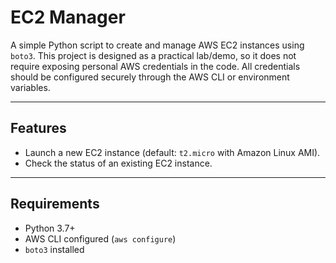 # EC2 Manager

A simple Python script to create and manage AWS EC2 instances using `boto3`.
This project is designed as a practical lab/demo, so it does not require exposing personal AWS credentials in the code.
All credentials should be configured securely through the AWS CLI or environment variables.

---

## Features
- Launch a new EC2 instance (default: `t2.micro` with Amazon Linux AMI).
- Check the status of an existing EC2 instance.

---

## Requirements
- Python 3.7+
- AWS CLI configured (`aws configure`)
- `boto3` installed

